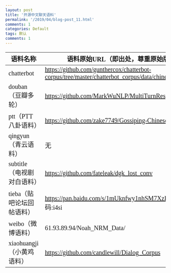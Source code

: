 ```yaml
---
layout: post
title: '开源中文聊天语料'
permalink: '/2019/04/blog-post_11.html'
comments: 1
categories: Default
tags: 默认
comments: 1
---
```

<!--anki-->

<table style="font-family: 宋体; font-size: 20px;"><thead><tr><th>语料名称</th><th>语料原始URL（即出处，尊重原始版权）</th></tr></thead><tbody><tr><td>chatterbot</td><td><a href="https://github.com/gunthercox/chatterbot-corpus/tree/master/chatterbot_corpus/data/chinese">https://github.com/gunthercox/chatterbot-corpus/tree/master/chatterbot_corpus/data/chinese</a></td></tr><tr><td>douban（豆瓣多轮）</td><td><a href="https://github.com/MarkWuNLP/MultiTurnResponseSelection">https://github.com/MarkWuNLP/MultiTurnResponseSelection</a></td></tr><tr><td>ptt（PTT八卦语料）</td><td><a href="https://github.com/zake7749/Gossiping-Chinese-Corpus">https://github.com/zake7749/Gossiping-Chinese-Corpus</a></td></tr><tr><td>qingyun（青云语料）</td><td>无</td></tr><tr><td>subtitle（电视剧对白语料）</td><td><a href="https://github.com/fateleak/dgk_lost_conv">https://github.com/fateleak/dgk_lost_conv</a></td></tr><tr><td>tieba（贴吧论坛回帖语料）</td><td><a href="https://pan.baidu.com/s/1mUknfwy1nhSM7XzH8xi7gQ" rel="nofollow">https://pan.baidu.com/s/1mUknfwy1nhSM7XzH8xi7gQ</a>&nbsp;密码:i4si</td></tr><tr><td>weibo（微博语料）</td><td>61.93.89.94/Noah_NRM_Data/</td></tr><tr><td>xiaohuangji（小黄鸡语料）</td><td><a href="https://github.com/candlewill/Dialog_Corpus">https://github.com/candlewill/Dialog_Corpus</a></td></tr></tbody></table>